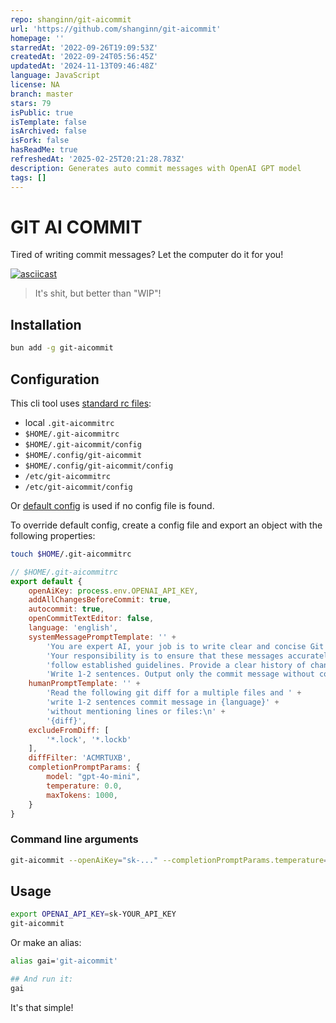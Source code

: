 ```yaml
---
repo: shanginn/git-aicommit
url: 'https://github.com/shanginn/git-aicommit'
homepage: ''
starredAt: '2022-09-26T19:09:53Z'
createdAt: '2022-09-24T05:56:45Z'
updatedAt: '2024-11-13T09:46:48Z'
language: JavaScript
license: NA
branch: master
stars: 79
isPublic: true
isTemplate: false
isArchived: false
isFork: false
hasReadMe: true
refreshedAt: '2025-02-25T20:21:28.783Z'
description: Generates auto commit messages with OpenAI GPT model
tags: []
---
```


# GIT AI COMMIT

Tired of writing commit messages? Let the computer do it for you!

[![asciicast](demo.svg)](https://asciinema.org/a/fpL5Dkd74xO8yRTM15O49zOF9)

> It's shit, but better than "WIP"!

## Installation

```bash
bun add -g git-aicommit
```

## Configuration

This cli tool uses [standard rc files](https://www.npmjs.com/package/rc#standards):

- local `.git-aicommitrc`
- `$HOME/.git-aicommitrc`
- `$HOME/.git-aicommit/config`
- `$HOME/.config/git-aicommit`
- `$HOME/.config/git-aicommit/config`
- `/etc/git-aicommitrc`
- `/etc/git-aicommit/config`

Or [default config](config.js) is used if no config file is found.

To override default config, create a config file and export an object with the following properties:

```bash
touch $HOME/.git-aicommitrc
```

```js
// $HOME/.git-aicommitrc
export default {
    openAiKey: process.env.OPENAI_API_KEY,
    addAllChangesBeforeCommit: true,
    autocommit: true,
    openCommitTextEditor: false,
    language: 'english',
    systemMessagePromptTemplate: '' +
        'You are expert AI, your job is to write clear and concise Git commit messages.' +
        'Your responsibility is to ensure that these messages accurately describe the changes made in each commit,' +
        'follow established guidelines. Provide a clear history of changes to the codebase.' +
        'Write 1-2 sentences. Output only the commit message without comments or other text.',
    humanPromptTemplate: '' +
        'Read the following git diff for a multiple files and ' +
        'write 1-2 sentences commit message in {language}' +
        'without mentioning lines or files:\n' +
        '{diff}',
    excludeFromDiff: [
        '*.lock', '*.lockb'
    ],
    diffFilter: 'ACMRTUXB',
    completionPromptParams: {
        model: "gpt-4o-mini",
        temperature: 0.0,
        maxTokens: 1000,
    }
}
```

### Command line arguments

```bash
git-aicommit --openAiKey="sk-..." --completionPromptParams.temperature=0.3 --no-autocommit
```
## Usage

```bash
export OPENAI_API_KEY=sk-YOUR_API_KEY
git-aicommit
```

Or make an alias:

```bash
alias gai='git-aicommit'

## And run it:
gai
```

It's that simple!
